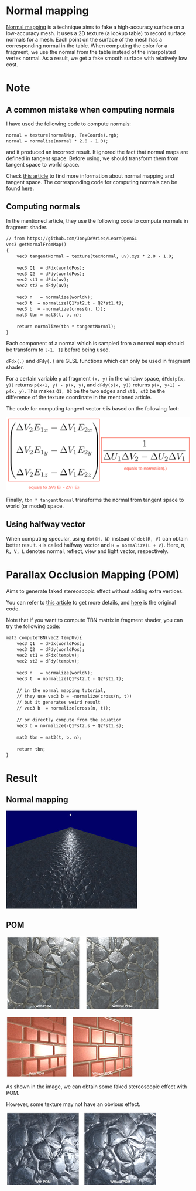 # Normal mapping

[Normal mapping](https://en.wikipedia.org/wiki/Normal_mapping) is a technique aims to fake a high-accuracy surface on a low-accuracy mesh.
It uses a 2D texture (a lookup table) to record surface normals for a mesh.
Each point on the surface of the mesh has a corresponding normal in the table.
When computing the color for a fragment,
we use the normal from the table instead of the interpolated vertex normal.
As a result, we get a fake smooth surface with relatively low cost.

# Note

## A common mistake when computing normals

I have used the following code to compute normals:

```
normal = texture(normalMap, TexCoords).rgb;
normal = normalize(normal * 2.0 - 1.0);
```

and it produced an incorrect result.
It ignored the fact that normal maps are defined in tangent space.
Before using, we should transform them from tangent space to world space.

Check [this article](https://learnopengl.com/Advanced-Lighting/Normal-Mapping) to find more information about normal mapping and tangent space.
The corresponding code for computing normals can be found [here](https://github.com/JoeyDeVries/LearnOpenGL/blob/master/src/6.pbr/1.2.lighting_textured/1.2.pbr.fs).

## Computing normals

In the mentioned article, they use the following code to compute normals in fragment shader.

```
// from https://github.com/JoeyDeVries/LearnOpenGL
vec3 getNormalFromMap()
{
    vec3 tangentNormal = texture(texNormal, uv).xyz * 2.0 - 1.0;

    vec3 Q1  = dFdx(worldPos);
    vec3 Q2  = dFdy(worldPos);
    vec2 st1 = dFdx(uv);
    vec2 st2 = dFdy(uv);

    vec3 n   = normalize(worldN);
    vec3 t  = normalize(Q1*st2.t - Q2*st1.t);
    vec3 b  = -normalize(cross(n, t));
    mat3 tbn = mat3(t, b, n);

    return normalize(tbn * tangentNormal);
}
```
Each component of a normal which is sampled from a normal map should be transform to `[-1, 1]` before being used.

`dFdx(.)` and `dFdy(.)` are GLSL functions which can only be used in fragment shader.

For a certain variable `p` at fragment `(x, y)` in the window space,
`dFdx(p(x, y))` returns `p(x+1, y) - p(x, y)`,
and `dFdy(p(x, y))` returns `p(x, y+1) - p(x, y)`.
This makes `Q1, Q2` be the two edges and `st1, st2` be the difference of the texture coordinate in the mentioned article.

The code for computing tangent vector `t` is based on the following fact:

![tangent_vector](./res/tangent_vector.png)

Finally, `tbn * tangentNormal` transforms the normal from tangent space to world (or model) space.  

## Using halfway vector

When computing specular, using `dot(H, N)` instead of `dot(R, V)` can obtain better result.
`H` is called halfway vector and `H = normalize(L + V)`.
Here, `N, R, V, L` denotes normal, reflect, view and light vector, respectively.

# Parallax Occlusion Mapping (POM)

Aims to generate faked stereoscopic effect without adding extra vertices.

You can refer to [this article](https://learnopengl.com/Advanced-Lighting/Parallax-Mapping) to get more details, and [here](https://github.com/JoeyDeVries/LearnOpenGL/tree/master/src/5.advanced_lighting/5.3.parallax_occlusion_mapping) is the original code.

Note that if you want to compute TBN matrix in fragment shader,
you can try the following [code](https://github.com/JoeyDeVries/LearnOpenGL/tree/master/src/5.advanced_lighting/4.normal_mapping):

```
mat3 computeTBN(vec2 tempUv){
    vec3 Q1  = dFdx(worldPos);
    vec3 Q2  = dFdy(worldPos);
    vec2 st1 = dFdx(tempUv);
    vec2 st2 = dFdy(tempUv);

    vec3 n   = normalize(worldN);
    vec3 t  = normalize(Q1*st2.t - Q2*st1.t);

    // in the normal mapping tutorial,
    // they use vec3 b = -normalize(cross(n, t))
    // but it generates weird result
    // vec3 b  = normalize(cross(n, t));

    // or directly compute from the equation
    vec3 b = normalize(-Q1*st2.s + Q2*st1.s);

    mat3 tbn = mat3(t, b, n);

    return tbn;
}
```

# Result
## Normal mapping

![normalMapping](./result/result.jpg)

## POM

![POM](./result/result_pom.jpg)

![POM2](./result/result_pom2.jpg)

As shown in the image, we can obtain some faked stereoscopic effect with POM.

However, some texture may not have an obvious effect.

![POM_not_obvious](./result/pom_not_obvious.jpg)
